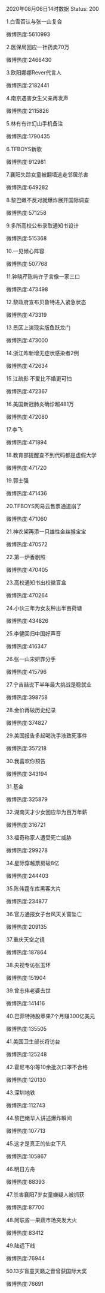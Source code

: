 2020年08月06日14时数据
Status: 200

1.白雪否认与张一山复合

微博热度:5610993

2.医保局回应一针药卖70万

微博热度:2466430

3.欧阳娜娜Rever代言人

微博热度:2182441

4.南京遇害女生父亲再发声

微博热度:2115826

5.林有有许幻山手机备注

微博热度:1790435

6.TFBOYS新歌

微博热度:912981

7.襄阳失踪女童被翻墙逃走邻居杀害

微博热度:649282

8.黎巴嫩不反对就爆炸展开国际调查

微博热度:571258

9.多所高校公布录取通知书设计

微博热度:515368

10.一见倾心阵容

微博热度:507768

11.钟晓芹陈屿许子言像一家三口

微博热度:473498

12.黎政府宣布贝鲁特进入紧急状态

微博热度:473319

13.景区上演现实版鱼跃龙门

微博热度:473000

14.浙江昨新增无症状感染者2例

微博热度:472634

15.江疏影 不爱比不婚更可怕

微博热度:472367

16.美国新冠肺炎确诊超481万

微博热度:472080

17.李飞

微博热度:471894

18.教育部提醒查不到代码都是虚假大学

微博热度:471720

19.郭士强

微博热度:471436

20.TFBOYS网易云售票通道崩了

微博热度:471060

21.神农架再添一只雄性金丝猴宝宝

微博热度:470572

22.第一炉香剧照

微博热度:470405

23.高校通知书出校徽盲盒

微博热度:470264

24.小伙三年为女友种出半亩荷塘

微博热度:434826

25.李健回归中国好声音

微博热度:416347

26.张一山宋妍霏分手

微博热度:415796

27.宁吉喆说下半年最大挑战是稳就业

微博热度:398758

28.金价再破历史纪录

微博热度:374827

29.美国报告多起喝洗手液致死事件

微博热度:357218

30.我喜欢你预告

微博热度:343194

31.基金

微博热度:325879

32.湖南天才少女回应华为百万年薪

微博热度:316721

33.福奇称家人遭受死亡威胁

微博热度:299278

34.星际穿越票房破8亿

微博热度:244403

35.陈伟霆车库黑客大片

微博热度:234877

36.官方通报女子台风天关窗坠亡

微博热度:209135

37.重庆天空之镜

微博热度:187864

38.央视专访张玉环

微博热度:151904

39.曾志伟老婆去世

微博热度:141416

40.巴菲特持股苹果7个月赚300亿美元

微博热度:135505

41.美国卫生部长将访台

微博热度:125248

42.霍尼韦尔等10余批次口罩不合格

微博热度:120130

43.深圳地铁

微博热度:112743

44.黎巴嫩华人讲述爆炸瞬间

微博热度:107713

45.这才是真正的仙女下凡

微博热度:105867

46.明日方舟

微博热度:88393

47.杀害襄阳7岁女童嫌疑人被抓获

微博热度:87700

48.阿联酋一果蔬市场突发大火

微博热度:83412

49.陆远下线

微博热度:76944

50.13岁盲童天籁之音曾获国际大奖

微博热度:76691

